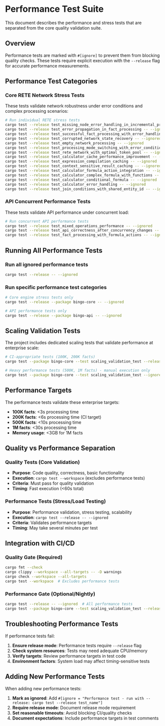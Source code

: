# Performance Test Suite

This document describes the performance and stress tests that are separated from the core quality validation suite.

## Overview

Performance tests are marked with `#[ignore]` to prevent them from blocking quality checks. These tests require explicit execution with the `--release` flag for accurate performance measurements.

## Performance Test Categories

### Core RETE Network Stress Tests

These tests validate network robustness under error conditions and complex processing scenarios:

```bash
# Run individual RETE stress tests
cargo test --release test_missing_node_error_handling_in_incremental_processing -- --ignored
cargo test --release test_error_propagation_in_fact_processing -- --ignored
cargo test --release test_successful_fact_processing_with_error_handling -- --ignored
cargo test --release test_corrupted_network_state_recovery -- --ignored
cargo test --release test_empty_network_processing -- --ignored
cargo test --release test_processing_mode_switching_with_error_conditions -- --ignored
cargo test --release test_rete_network_with_optimal_token_pool -- --ignored
cargo test --release test_calculator_cache_performance_improvement -- --ignored
cargo test --release test_expression_compilation_caching -- --ignored
cargo test --release test_context_sensitive_result_caching -- --ignored
cargo test --release test_calculator_formula_action_integration -- --ignored
cargo test --release test_calculator_complex_formula_with_functions -- --ignored
cargo test --release test_calculator_conditional_formula -- --ignored
cargo test --release test_calculator_error_handling -- --ignored
cargo test --release test_join_conditions_with_shared_entity_id -- --ignored
```

### API Concurrent Performance Tests

These tests validate API performance under concurrent load:

```bash
# Run concurrent API performance tests
cargo test --release test_mixed_operations_performance -- --ignored
cargo test --release test_api_correctness_after_concurrency_changes -- --ignored
cargo test --release test_fact_processing_with_formula_actions -- --ignored
```

## Running All Performance Tests

### Run all ignored performance tests
```bash
cargo test --release -- --ignored
```

### Run specific performance test categories
```bash
# Core engine stress tests only
cargo test --release --package bingo-core -- --ignored

# API performance tests only  
cargo test --release --package bingo-api -- --ignored
```

## Scaling Validation Tests

The project includes dedicated scaling tests that validate performance at enterprise scale:

```bash
# CI-appropriate tests (100K, 200K facts)
cargo test --package bingo-core --test scaling_validation_test --release

# Heavy performance tests (500K, 1M facts) - manual execution only
cargo test --package bingo-core --test scaling_validation_test --ignored --release
```

## Performance Targets

The performance tests validate these enterprise targets:

- **100K facts**: <3s processing time
- **200K facts**: <6s processing time (CI target)
- **500K facts**: <10s processing time
- **1M facts**: <30s processing time
- **Memory usage**: <3GB for 1M facts

## Quality vs Performance Separation

### Quality Tests (Core Validation)
- **Purpose**: Code quality, correctness, basic functionality
- **Execution**: `cargo test --workspace` (excludes performance tests)
- **Criteria**: Must pass for quality validation
- **Timing**: Fast execution (<60s total)

### Performance Tests (Stress/Load Testing)  
- **Purpose**: Performance validation, stress testing, scalability
- **Execution**: `cargo test --release -- --ignored`
- **Criteria**: Validates performance targets
- **Timing**: May take several minutes per test

## Integration with CI/CD

### Quality Gate (Required)
```bash
cargo fmt --check
cargo clippy --workspace --all-targets -- -D warnings
cargo check --workspace --all-targets
cargo test --workspace  # Excludes performance tests
```

### Performance Gate (Optional/Nightly)
```bash
cargo test --release -- --ignored  # All performance tests
cargo test --package bingo-core --test scaling_validation_test --release  # Scaling tests
```

## Troubleshooting Performance Tests

If performance tests fail:

1. **Ensure release mode**: Performance tests require `--release` flag
2. **Check system resources**: Tests may need adequate CPU/memory
3. **Verify targets**: Review performance targets in test code
4. **Environment factors**: System load may affect timing-sensitive tests

## Adding New Performance Tests

When adding new performance tests:

1. **Mark as ignored**: Add `#[ignore = "Performance test - run with --release: cargo test --release test_name"]`
2. **Require release mode**: Document release mode requirement
3. **Set reasonable timeouts**: Avoid blocking CI/quality checks
4. **Document expectations**: Include performance targets in test comments
